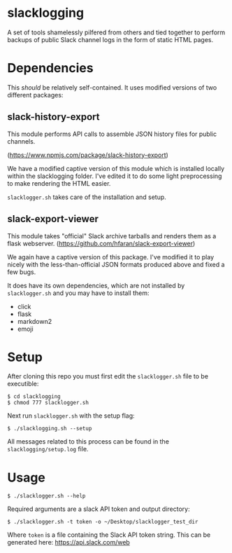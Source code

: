 # slacklogging

A set of tools shamelessly pilfered from others and tied together to perform backups of public Slack channel logs in the form of static HTML pages.

# Dependencies

This *should* be relatively self-contained.
It uses modified versions of two different packages:

slack-history-export
--------------------

This module performs API calls to assemble JSON history files for public channels.

(https://www.npmjs.com/package/slack-history-export)

We have a modified captive version of this module which is installed locally within the slacklogging folder.
I've edited it to do some light preprocessing to make rendering the HTML easier.

`slacklogger.sh` takes care of the installation and setup.


slack-export-viewer
--------------------

This module takes "official" Slack archive tarballs and renders them as a flask webserver.
(https://github.com/hfaran/slack-export-viewer)

We again have a captive version of this package. I've modified it to play nicely with the
less-than-official JSON formats produced above and fixed a few bugs.

It does have its own dependencies, which are not installed by `slacklogger.sh` and you may have to install them:

* click
* flask
* markdown2
* emoji

# Setup

After cloning this repo you must first edit the `slacklogger.sh` file to be executible:

```
$ cd slacklogging
$ chmod 777 slacklogger.sh
```

Next run `slacklogger.sh` with the setup flag:

```
$ ./slacklogging.sh --setup
```

All messages related to this process can be found in the `slacklogging/setup.log` file.


# Usage

```
$ ./slacklogger.sh --help
```

Required arguments are a slack API token and output directory:

```
$ ./slacklogger.sh -t token -o ~/Desktop/slacklogger_test_dir
```

Where `token` is a file containing the Slack API token string.
This can be generated here: https://api.slack.com/web


